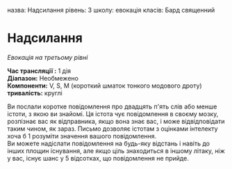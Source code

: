 назва: Надсилання рівень: 3 школу: евокація класів: Бард священний

# Надсилання
_Евокація на третьому рівні_

**Час трансляції :** 1 дія    
**Діапазон:** Необмежено    
**Компоненти:** V, S, М (короткий шматок тонкого модового дроту)    
**тривалість:** круглі

Ви послали коротке повідомлення про двадцять п'ять слів або менше істоти, з якою ви знайомі. Ця істота чує повідомлення в своєму мозку, розпізнає вас як відправника, якщо вона знає вас, і може відвідповідати таким чином, як зараз. Письмо дозволяє істотам з оцінками інтелекту хоча б 1 розуміти значення вашого повідомлення.    
Ви можете надіслати повідомлення на будь-яку відстань і навіть до інших площин існування, але якщо ціль знаходиться в іншому літаку, ніж у вас, існує шанс у 5 відсотках, що повідомлення не прийде. 